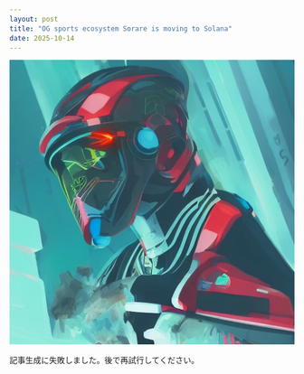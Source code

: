 ```yaml
---
layout: post
title: "OG sports ecosystem Sorare is moving to Solana"
date: 2025-10-14
---
```


![記事画像](assets/images/20251014_web3.png)

記事生成に失敗しました。後で再試行してください。
